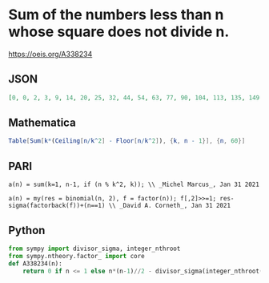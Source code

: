 # Sum of the numbers less than n whose square does not divide n\.
https://oeis.org/A338234
## JSON
```JSON
[0, 0, 2, 3, 9, 14, 20, 25, 32, 44, 54, 63, 77, 90, 104, 113, 135, 149, 170, 187, 209, 230, 252, 273, 294, 324, 347, 375, 405, 434, 464, 489, 527, 560, 594, 618, 665, 702, 740, 777, 819, 860, 902, 943, 986, 1034, 1080, 1121, 1168, 1219, 1274, 1323, 1377, 1427, 1484, 1537]
```
## Mathematica
```Mathematica
Table[Sum[k*(Ceiling[n/k^2] - Floor[n/k^2]), {k, n - 1}], {n, 60}]
```
## PARI
```PARI
a(n) = sum(k=1, n-1, if (n % k^2, k)); \\ _Michel Marcus_, Jan 31 2021
```
```PARI
a(n) = my(res = binomial(n, 2), f = factor(n)); f[,2]>>=1; res-sigma(factorback(f))+(n==1) \\ _David A. Corneth_, Jan 31 2021
```
## Python
```Python
from sympy import divisor_sigma, integer_nthroot
from sympy.ntheory.factor_ import core
def A338234(n):
    return 0 if n <= 1 else n*(n-1)//2 - divisor_sigma(integer_nthroot(n//core(n,2),2)[0]) # _Chai Wah Wu_, Jan 31 2021
```
